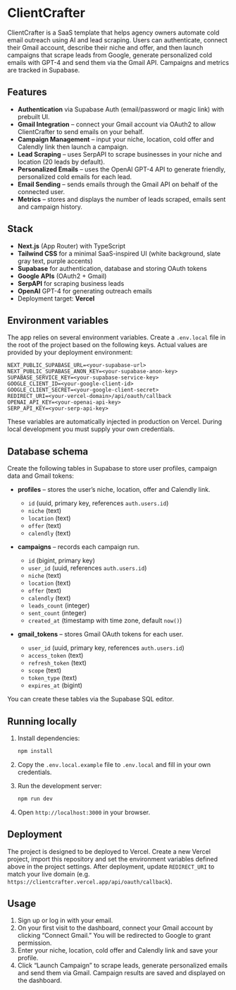 # ClientCrafter

ClientCrafter is a SaaS template that helps agency owners automate cold email outreach using AI and lead scraping. Users can authenticate, connect their Gmail account, describe their niche and offer, and then launch campaigns that scrape leads from Google, generate personalized cold emails with GPT-4 and send them via the Gmail API. Campaigns and metrics are tracked in Supabase.

## Features

- **Authentication** via Supabase Auth (email/password or magic link) with prebuilt UI.
- **Gmail Integration** – connect your Gmail account via OAuth2 to allow ClientCrafter to send emails on your behalf.
- **Campaign Management** – input your niche, location, cold offer and Calendly link then launch a campaign.
- **Lead Scraping** – uses SerpAPI to scrape businesses in your niche and location (20 leads by default).
- **Personalized Emails** – uses the OpenAI GPT-4 API to generate friendly, personalized cold emails for each lead.
- **Email Sending** – sends emails through the Gmail API on behalf of the connected user.
- **Metrics** – stores and displays the number of leads scraped, emails sent and campaign history.

## Stack

- **Next.js** (App Router) with TypeScript
- **Tailwind CSS** for a minimal SaaS-inspired UI (white background, slate gray text, purple accents)
- **Supabase** for authentication, database and storing OAuth tokens
- **Google APIs** (OAuth2 + Gmail)
- **SerpAPI** for scraping business leads
- **OpenAI** GPT-4 for generating outreach emails
- Deployment target: **Vercel**

## Environment variables

The app relies on several environment variables. Create a `.env.local` file in the root of the project based on the following keys. Actual values are provided by your deployment environment:

```
NEXT_PUBLIC_SUPABASE_URL=<your-supabase-url>
NEXT_PUBLIC_SUPABASE_ANON_KEY=<your-supabase-anon-key>
SUPABASE_SERVICE_KEY=<your-supabase-service-key>
GOOGLE_CLIENT_ID=<your-google-client-id>
GOOGLE_CLIENT_SECRET=<your-google-client-secret>
REDIRECT_URI=<your-vercel-domain>/api/oauth/callback
OPENAI_API_KEY=<your-openai-api-key>
SERP_API_KEY=<your-serp-api-key>
```

These variables are automatically injected in production on Vercel. During local development you must supply your own credentials.

## Database schema

Create the following tables in Supabase to store user profiles, campaign data and Gmail tokens:

- **profiles** – stores the user’s niche, location, offer and Calendly link.
  - `id` (uuid, primary key, references `auth.users.id`)
  - `niche` (text)
  - `location` (text)
  - `offer` (text)
  - `calendly` (text)

- **campaigns** – records each campaign run.
  - `id` (bigint, primary key)
  - `user_id` (uuid, references `auth.users.id`)
  - `niche` (text)
  - `location` (text)
  - `offer` (text)
  - `calendly` (text)
  - `leads_count` (integer)
  - `sent_count` (integer)
  - `created_at` (timestamp with time zone, default `now()`)

- **gmail_tokens** – stores Gmail OAuth tokens for each user.
  - `user_id` (uuid, primary key, references `auth.users.id`)
  - `access_token` (text)
  - `refresh_token` (text)
  - `scope` (text)
  - `token_type` (text)
  - `expires_at` (bigint)

You can create these tables via the Supabase SQL editor.

## Running locally

1. Install dependencies:

   ```bash
   npm install
   ```

2. Copy the `.env.local.example` file to `.env.local` and fill in your own credentials.

3. Run the development server:

   ```bash
   npm run dev
   ```

4. Open `http://localhost:3000` in your browser.

## Deployment

The project is designed to be deployed to Vercel. Create a new Vercel project, import this repository and set the environment variables defined above in the project settings. After deployment, update `REDIRECT_URI` to match your live domain (e.g. `https://clientcrafter.vercel.app/api/oauth/callback`).

## Usage

1. Sign up or log in with your email.
2. On your first visit to the dashboard, connect your Gmail account by clicking “Connect Gmail.” You will be redirected to Google to grant permission.
3. Enter your niche, location, cold offer and Calendly link and save your profile.
4. Click “Launch Campaign” to scrape leads, generate personalized emails and send them via Gmail. Campaign results are saved and displayed on the dashboard.
